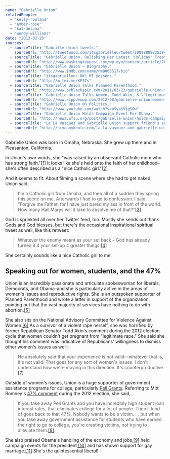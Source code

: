 ```yaml
---
name: "Gabrielle Union"
relatedPeople:
  - "kelly-rowland"
  - "amber-rose"
  - "kat-deluna"
  - "wendy-williams"
date: "2013-02-25"
sources:
  - sourceTitle: "Gabrille Union tweets."
    sourceUrl: "http://tweetwood.com/itsgabrielleu/tweet/200988098253946880"
  - sourceTitle: "Gabrielle Union, Relishing Her Latest 'Holiday' Treat."
    sourceUrl: "http://www.washingtonpost.com/wp-dyn/content/article/2007/12/10/AR2007121002026.html"
  - sourceTitle: "Gabrielle Union – Biography."
    sourceUrl: "http://www.imdb.com/name/nm0005517/bio"
  - sourceTitle: "itsgabrielleu: OK! RT @essenc."
    sourceUrl: "http://m.tmi.me/KF37s"
  - sourceTitle: "Gabrielle Union Talks Planned Parenthood."
    sourceUrl: "http://www.bvblackspin.com/2011/03/23/gabrielle-union-talks-planned-parenthood/"
  - sourceTitle: "Gabrielle Union Talks Women, Todd Akin, & \"Legitimate Rape.\""
    sourceUrl: "http://www.rippdemup.com/2012/08/gabrielle-union-women-todd-akin-legitimate-rape/"
  - sourceTitle: "Gabrielle Union On Politics."
    sourceUrl: "http://www.youtube.com/watch?v=oSyaSVjgS0w"
  - sourceTitle: "Gabrielle Union Holds Campaign Event For Obama."
    sourceUrl: "http://news.wfsu.org/post/gabrielle-union-holds-campaign-event-obama-0"
  - sourceTitle: "La La Vasquez and Gabrielle Union support friend's same-sex marriage!!"
    sourceUrl: "http://niveanykhole.com/la-la-vasquez-and-gabrielle-union-supports-friends-same-sex-marriage/"
---
```


Gabrielle Union was born in Omaha, Nebraska. She grew up there and in Pleasanton, California.

In Union's own words, she "was raised by an observant Catholic mom who has strong faith."<a class="source-citation" href="#http://tweetwood.com/itsgabrielleu/tweet/200988098253946880" title="Gabrille Union tweets.">[1]</a> It looks like she's held onto the faith of her childhood–she's often described as a "nice Catholic girl."<a class="source-citation" href="#http://www.washingtonpost.com/wp-dyn/content/article/2007/12/10/AR2007121002026.html" title="Gabrielle Union, Relishing Her Latest &apos;Holiday&apos; Treat.">[2]</a>

And it seems to fit. About filming a scene where she had to get naked, Union said,

>I'm a Catholic girl from Omaha, and then all of a sudden they spring this scene on me. Afterwards I had to go to confession. I said, "Forgive me Father, for I have just bared my ass in front of the world. How many Hail Marys will it take to absolve me of that?"<a class="source-citation" href="#http://www.imdb.com/name/nm0005517/bio" title="Gabrielle Union – Biography.">[3]</a>

God is sprinkled all over her Twitter feed, too. Mostly she sends out thank Gods and God blesses, but there's the occasional inspirational spiritual tweet as well, like this retweet:

>Whatever the enemy meant as your set back – God has already turned it 4 your set-up 4 greater things!<a class="source-citation" href="#http://m.tmi.me/KF37s" title="itsgabrielleu: OK! RT @essenc.">[4]</a>

She certainly sounds like a nice Catholic girl to me.


## Speaking out for women, students, and the 47%

Union is an incredibly passionate and articulate spokeswoman for liberals, Democrats, and Obama–and she is particularly active in the areas of women's issues and reproductive rights. She is an outspoken supporter of Planned Parenthood and wrote a letter in support of the organization, pointing out that the vast majority of services have nothing to do with abortion.<a class="source-citation" href="#http://www.bvblackspin.com/2011/03/23/gabrielle-union-talks-planned-parenthood/" title="Gabrielle Union Talks Planned Parenthood.">[5]</a>

She also sits on the National Advisory Committee for Violence Against Women.<a class="source-citation" href="#http://www.rippdemup.com/2012/08/gabrielle-union-women-todd-akin-legitimate-rape/" title="Gabrielle Union Talks Women, Todd Akin, &amp; &quot;Legitimate Rape.&quot;">[6]</a> As a survivor of a violent rape herself, she was horrified by former Republican Senator Todd Akin's comment during the 2012 election cycle that women couldn't get pregnant from "legitimate rape." She said she thought his comment was indicative of Republicans' willingness to dismiss other women's issues as well:

>He absolutely said that your experience is not valid—whatever that is, it's not valid. That goes for any sort of women's issues. I don't understand how we're moving in this direction. It's counterproductive.<a class="source-citation" href="#http://www.rippdemup.com/2012/08/gabrielle-union-women-todd-akin-legitimate-rape/" title="Gabrielle Union Talks Women, Todd Akin, &amp; &quot;Legitimate Rape.&quot;">[7]</a>

Outside of women's issues, Union is a huge supporter of government assistance programs for college, particularly [Pell Grants](http://en.wikipedia.org/wiki/Pell_Grant). Referring to Mitt Romney's [47% comment](http://tv.msnbc.com/2012/12/10/romneys-47-comment-named-quote-of-the-year/) during the 2012 election, she said,

>If you take away Pell Grants and you have incredibly high student loan interest rates, that eliminates college for a lot of people. Then it kind of goes back to that 47%. Nobody wants to be a victim. . . but when you take away government assistance for students who have earned the right to go to college, you're creating victims, not trying to alleviate them.<a class="source-citation" href="#http://www.youtube.com/watch?v=oSyaSVjgS0w" title="Gabrielle Union On Politics.">[8]</a>

She also praised Obama's handling of the economy and jobs,<a class="source-citation" href="#http://www.youtube.com/watch?v=oSyaSVjgS0w" title="Gabrielle Union On Politics.">[9]</a> held campaign events for the president,<a class="source-citation" href="#http://news.wfsu.org/post/gabrielle-union-holds-campaign-event-obama-0" title="Gabrielle Union Holds Campaign Event For Obama.">[10]</a> and has shown support for gay marriage.<a class="source-citation" href="#http://niveanykhole.com/la-la-vasquez-and-gabrielle-union-supports-friends-same-sex-marriage/" title="La La Vasquez and Gabrielle Union support friend&apos;s same-sex marriage!!">[11]</a> She's the quintessential liberal!